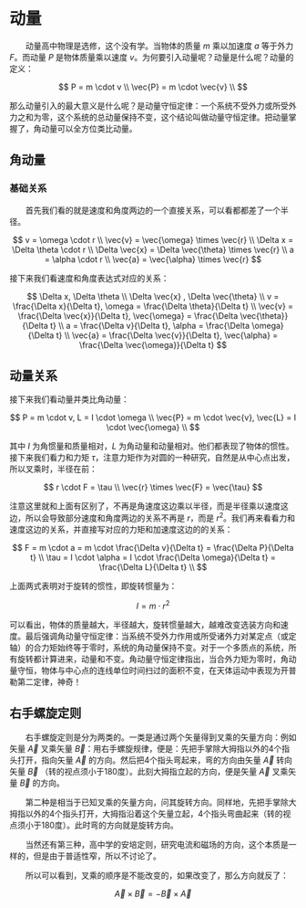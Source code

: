 # 动量

&emsp;&emsp;动量高中物理是选修，这个没有学。当物体的质量 $m$ 乘以加速度 $a$ 等于外力 $F$。而动量 $P$ 是物体质量乘以速度 $v$。为何要引入动量呢？动量是什么呢？动量的定义：

$$
P = m \cdot v \\
\vec{P} = m \cdot \vec{v} \\
$$

那么动量引入的最大意义是什么呢？是动量守恒定律：一个系统不受外力或所受外力之和为零，这个系统的总动量保持不变，这个结论叫做动量守恒定律。把动量掌握了，角动量可以全方位类比动量。

## 角动量

### 基础关系

&emsp;&emsp;首先我们看的就是速度和角度两边的一个直接关系，可以看都都差了一个半径。

$$
v = \omega \cdot r \\
\vec{v} = \vec{\omega} \times \vec{r} \\ 
\Delta x = \Delta \theta \cdot r \\
\Delta \vec{x} = \Delta \vec{\theta} \times \vec{r} \\
a = \alpha \cdot r \\
\vec{a} = \vec{\alpha} \times \vec{r}
$$

接下来我们看速度和角度表达式对应的关系：

$$
\Delta x, \Delta \theta \\
\Delta \vec{x} , \Delta \vec{\theta} \\ 
v = \frac{\Delta x}{\Delta t}, \omega = \frac{\Delta \theta}{\Delta t}  \\
\vec{v} = \frac{\Delta \vec{x}}{\Delta t}, \vec{\omega} = \frac{\Delta \vec{\theta}}{\Delta t}  \\
a = \frac{\Delta v}{\Delta t}, \alpha = \frac{\Delta \omega}{\Delta t}  \\
\vec{a} = \frac{\Delta \vec{v}}{\Delta t}, \vec{\alpha} = \frac{\Delta \vec{\omega}}{\Delta t}
$$

## 动量关系

接下来我们看动量并类比角动量：

$$
P = m \cdot v, L = I \cdot \omega \\
\vec{P} = m \cdot \vec{v}, \vec{L} = I \cdot \vec{\omega} \\
$$

其中 $I$ 为角惯量和质量相对，$L$ 为角动量和动量相对。他们都表现了物体的惯性。接下来我们看力和力矩 $\tau$，注意力矩作为对圆的一种研究，自然是从中心点出发，所以叉乘时，半径在前：

$$
r \cdot F = \tau \\
\vec{r} \times \vec{F} = \vec{\tau} 
$$

注意这里就和上面有区别了，不再是角速度这边乘以半径，而是半径乘以速度这边，所以会导致部分速度和角度两边的关系不再是 $r$，而是 $r^2$。我们再来看看力和速度这边的关系，并直接写对应的力矩和加速度这边的的关系：

$$
F = m \cdot a = m \cdot \frac{\Delta v}{\Delta t} = \frac{\Delta P}{\Delta t} \\
\tau = I \cdot \alpha = I \cdot \frac{\Delta \omega}{\Delta t} = \frac{\Delta L}{\Delta t} \\
$$

上面两式表明对于旋转的惯性，即旋转惯量为：

$$
I = m \cdot r^2
$$

可以看出，物体的质量越大，半径越大，旋转惯量越大，越难改变选装方向和速度。最后强调角动量守恒定律：当系统不受外力作用或所受诸外力对某定点（或定轴）的合力矩始终等于零时，系统的角动量保持不变。对于一个多质点的系统，所有旋转都计算进来，动量和不变。角动量守恒定律指出，当合外力矩为零时，角动量守恒，物体与中心点的连线单位时间扫过的面积不变，在天体运动中表现为开普勒第二定律，神奇！

## 右手螺旋定则

&emsp;&emsp;右手螺旋定则是分为两类的。一类是通过两个矢量得到叉乘的矢量方向：例如矢量 $\vec{A}$ 叉乘矢量 $\vec{B}$：用右手螺旋规律，便是：先把手掌除大拇指以外的4个指头打开，指向矢量 $\vec{A}$ 的方向。然后把4个指头弯起来，弯的方向由矢量 $\vec{A}$ 转向矢量 $\vec{B}$ （转的视点须小于180度）。此刻大拇指立起的方向，便是矢量 $\vec{A}$ 叉乘矢量 $\vec{B}$ 的方向。

&emsp;&emsp;第二种是相当于已知叉乘的矢量方向，问其旋转方向。同样地，先把手掌除大拇指以外的4个指头打开，大拇指沿着这个矢量立起，4个指头弯曲起来（转的视点须小于180度）。此时弯的方向就是旋转方向。

&emsp;&emsp;当然还有第三种，高中学的安培定则，研究电流和磁场的方向，这个本质是一样的，但是由于普适性窄，所以不讨论了。

&emsp;&emsp;所以可以看到，叉乘的顺序是不能改变的，如果改变了，那么方向就反了：

$$
\vec{A} \times \vec{B} = - \vec{B} \times \vec{A}
$$